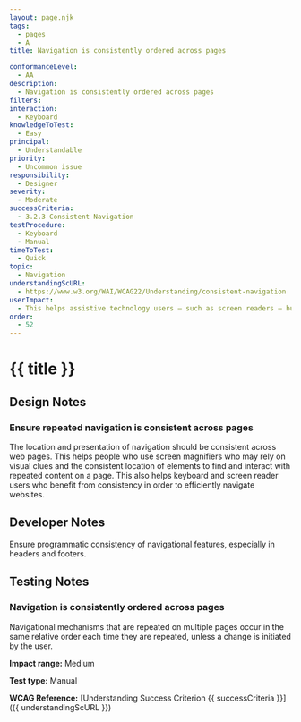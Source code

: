```yaml
---
layout: page.njk
tags:
  - pages
  - A
title: Navigation is consistently ordered across pages

conformanceLevel:
  - AA
description:
  - Navigation is consistently ordered across pages
filters:
interaction:
  - Keyboard
knowledgeToTest:
  - Easy
principal:
  - Understandable
priority:
  - Uncommon issue
responsibility:
  - Designer
severity:
  - Moderate
successCriteria:
  - 3.2.3 Consistent Navigation
testProcedure:
  - Keyboard
  - Manual
timeToTest:
  - Quick
topic:
  - Navigation
understandingScURL:
  - https://www.w3.org/WAI/WCAG22/Understanding/consistent-navigation
userImpact:
  - This helps assistive technology users – such as screen readers – build up a picture of the page and more easily navigate around a service
order:
  - 52
---
```


# {{ title }}

## Design Notes

### Ensure repeated navigation is consistent across pages

The location and presentation of navigation should be consistent across web pages. This helps people who use screen magnifiers who may rely on visual clues and the consistent location of elements to find and interact with repeated content on a page. This also helps keyboard and screen reader users who benefit from consistency in order to efficiently navigate websites.

## Developer Notes

Ensure programmatic consistency of navigational features, especially in headers and footers.

## Testing Notes

### Navigation is consistently ordered across pages

Navigational mechanisms that are repeated on multiple pages occur in the same relative order each time they are repeated, unless a change is initiated by the user.

**Impact range:** Medium

**Test type:** Manual

**WCAG Reference:** [Understanding Success Criterion {{ successCriteria }}]({{ understandingScURL }})
